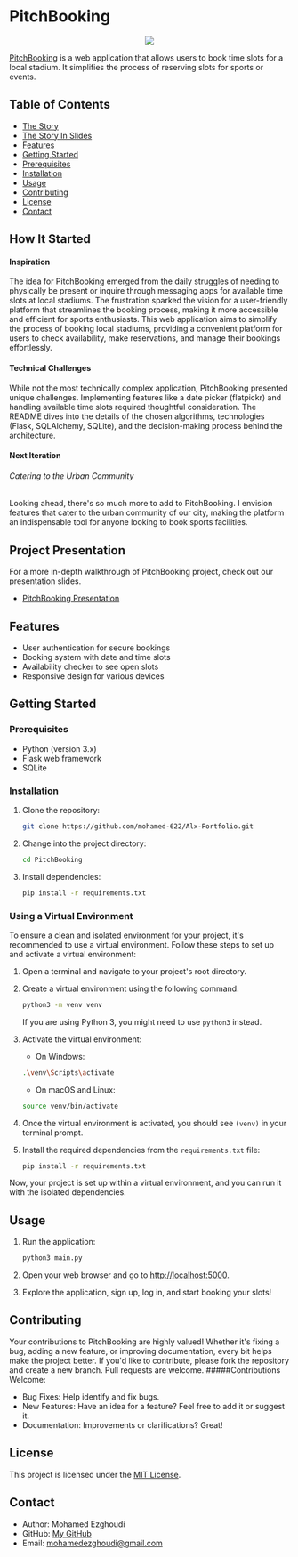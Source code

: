 # PitchBooking
<p align="center">
  <img src="https://imgur.com/a/dbn70v1"></img>
<br />
</p>

[PitchBooking](https://pitchbooking.globalmohamed.tech) is a web application that allows users to book time slots for a local stadium. It simplifies the process of reserving slots for sports or events.

## Table of Contents
- [The Story](#how-it-started)
- [The Story In Slides](#project-presentation)
- [Features](#features)
- [Getting Started](#getting-started)
- [Prerequisites](#prerequisites)
- [Installation](#installation)
- [Usage](#usage)
- [Contributing](#contributing)
- [License](#license)
- [Contact](#contact)

## How It Started
#### Inspiration

The idea for PitchBooking emerged from the daily struggles of needing to physically be present or inquire through messaging apps for available time slots at local stadiums. The frustration sparked the vision for a user-friendly platform that streamlines the booking process, making it more accessible and efficient for sports enthusiasts.
This web application aims to simplify the process of booking local stadiums, providing a convenient platform for users to check availability, make reservations, and manage their bookings effortlessly.

#### Technical Challenges

While not the most technically complex application, PitchBooking presented unique challenges. Implementing features like a date picker (flatpickr) and handling available time slots required thoughtful consideration. The README dives into the details of the chosen algorithms, technologies (Flask, SQLAlchemy, SQLite), and the decision-making process behind the architecture.

#### Next Iteration

###### Catering to the Urban Community
Looking ahead, there's so much more to add to PitchBooking. I envision features that cater to the urban community of our city, making the platform an indispensable tool for anyone looking to book sports facilities.


## Project Presentation

For a more in-depth walkthrough of PitchBooking project, check out our presentation slides.

- [PitchBooking Presentation](https://docs.google.com/presentation/d/1Ha-_6ky-etrXSaXxd1cyQOcZsSF6AURCxhPzyFQvQwM/edit?usp=sharing)

## Features

- User authentication for secure bookings
- Booking system with date and time slots
- Availability checker to see open slots
- Responsive design for various devices

## Getting Started

### Prerequisites

- Python (version 3.x)
- Flask web framework
- SQLite

### Installation

1. Clone the repository:

   ```bash
   git clone https://github.com/mohamed-622/Alx-Portfolio.git
   ```

2. Change into the project directory:

   ```bash
   cd PitchBooking
   ```

3. Install dependencies:

   ```bash
   pip install -r requirements.txt
   ```


### Using a Virtual Environment

To ensure a clean and isolated environment for your project, it's recommended to use a virtual environment. Follow these steps to set up and activate a virtual environment:

1. Open a terminal and navigate to your project's root directory.

2. Create a virtual environment using the following command:

    ```bash
    python3 -m venv venv
    ```

    If you are using Python 3, you might need to use `python3` instead.

3. Activate the virtual environment:

    - On Windows:

    ```bash
    .\venv\Scripts\activate
    ```

    - On macOS and Linux:

    ```bash
    source venv/bin/activate
    ```

4. Once the virtual environment is activated, you should see `(venv)` in your terminal prompt.

5. Install the required dependencies from the `requirements.txt` file:

    ```bash
    pip install -r requirements.txt
    ```

Now, your project is set up within a virtual environment, and you can run it with the isolated dependencies.



## Usage

1. Run the application:

   ```bash
   python3 main.py
   ```

2. Open your web browser and go to [http://localhost:5000](http://localhost:5000).

3. Explore the application, sign up, log in, and start booking your slots!

## Contributing

Your contributions to PitchBooking are highly valued! Whether it's fixing a bug, adding a new feature, or improving documentation, every bit helps make the project better.
If you'd like to contribute, please fork the repository and create a new branch. Pull requests are welcome.
#####Contributions Welcome:
- Bug Fixes: Help identify and fix bugs.
- New Features: Have an idea for a feature? Feel free to add it or suggest it.
- Documentation: Improvements or clarifications? Great!

## License

This project is licensed under the [MIT License](LICENSE).

## Contact

- Author: Mohamed Ezghoudi
- GitHub: [My GitHub](https://github.com/mohamed-622)
- Email: mohamedezghoudi@gmail.com
